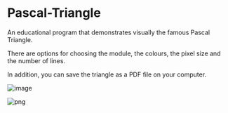 # Pascal-Triangle
An educational program that demonstrates visually the famous Pascal Triangle.

There are options for choosing the module, the colours, the pixel size and the number of lines.

In addition, you can save the triangle as a PDF file on your computer.

![image](https://user-images.githubusercontent.com/107894139/178342457-71c4e807-1aca-47da-9d1b-d17ed0609dba.png)


![png](https://user-images.githubusercontent.com/107894139/178341376-2e12ba48-1025-4a2c-8919-fe97ac1c356a.png)
